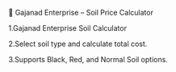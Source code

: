 🌱 Gajanad Enterprise – Soil Price Calculator

   1.Gajanad Enterprise Soil Calculator

   2.Select soil type and calculate total cost.

   3.Supports Black, Red, and Normal Soil options.
